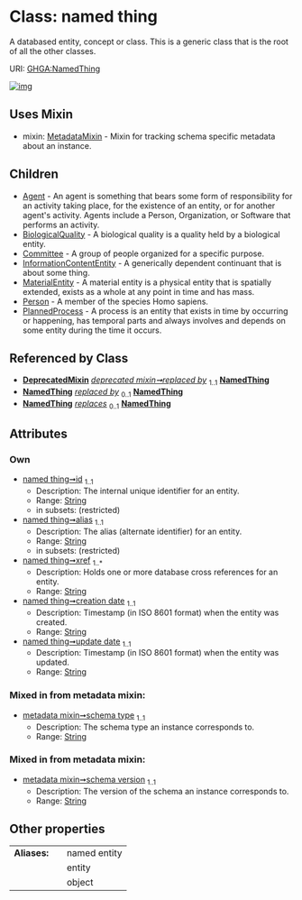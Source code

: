 
# Class: named thing


A databased entity, concept or class. This is a generic class that is the root of all the other classes.

URI: [GHGA:NamedThing](https://w3id.org/GHGA/NamedThing)


[![img](https://yuml.me/diagram/nofunky;dir:TB/class/[PlannedProcess],[Person],[DeprecatedMixin]-%20replaced%20by%201..1>[NamedThing&#124;id:string;alias:string;xref:string%20%2B;creation_date:string;update_date:string;schema_type:string;schema_version:string],[DeprecatedMixin]-%20replaced%20by(i)%200..1>[NamedThing],[NamedThing]uses%20-.->[MetadataMixin],[NamedThing]^-[PlannedProcess],[NamedThing]^-[Person],[NamedThing]^-[MaterialEntity],[NamedThing]^-[InformationContentEntity],[NamedThing]^-[Committee],[NamedThing]^-[BiologicalQuality],[NamedThing]^-[Agent],[MetadataMixin],[MaterialEntity],[InformationContentEntity],[DeprecatedMixin],[Committee],[BiologicalQuality],[Agent])](https://yuml.me/diagram/nofunky;dir:TB/class/[PlannedProcess],[Person],[DeprecatedMixin]-%20replaced%20by%201..1>[NamedThing&#124;id:string;alias:string;xref:string%20%2B;creation_date:string;update_date:string;schema_type:string;schema_version:string],[DeprecatedMixin]-%20replaced%20by(i)%200..1>[NamedThing],[NamedThing]uses%20-.->[MetadataMixin],[NamedThing]^-[PlannedProcess],[NamedThing]^-[Person],[NamedThing]^-[MaterialEntity],[NamedThing]^-[InformationContentEntity],[NamedThing]^-[Committee],[NamedThing]^-[BiologicalQuality],[NamedThing]^-[Agent],[MetadataMixin],[MaterialEntity],[InformationContentEntity],[DeprecatedMixin],[Committee],[BiologicalQuality],[Agent])

## Uses Mixin

 *  mixin: [MetadataMixin](MetadataMixin.md) - Mixin for tracking schema specific metadata about an instance.

## Children

 * [Agent](Agent.md) - An agent is something that bears some form of responsibility for an activity taking place, for the existence of an entity, or for another agent's activity. Agents include a Person, Organization, or Software that performs an activity.
 * [BiologicalQuality](BiologicalQuality.md) - A biological quality is a quality held by a biological entity.
 * [Committee](Committee.md) - A group of people organized for a specific purpose.
 * [InformationContentEntity](InformationContentEntity.md) - A generically dependent continuant that is about some thing.
 * [MaterialEntity](MaterialEntity.md) - A material entity is a physical entity that is spatially extended, exists as a whole at any point in time and has mass.
 * [Person](Person.md) - A member of the species Homo sapiens.
 * [PlannedProcess](PlannedProcess.md) - A process is an entity that exists in time by occurring or happening, has temporal parts and always involves and depends on some entity during the time it occurs.

## Referenced by Class

 *  **[DeprecatedMixin](DeprecatedMixin.md)** *[deprecated mixin➞replaced by](deprecated_mixin_replaced_by.md)*  <sub>1..1</sub>  **[NamedThing](NamedThing.md)**
 *  **[NamedThing](NamedThing.md)** *[replaced by](replaced_by.md)*  <sub>0..1</sub>  **[NamedThing](NamedThing.md)**
 *  **[NamedThing](NamedThing.md)** *[replaces](replaces.md)*  <sub>0..1</sub>  **[NamedThing](NamedThing.md)**

## Attributes


### Own

 * [named thing➞id](named_thing_id.md)  <sub>1..1</sub>
     * Description: The internal unique identifier for an entity.
     * Range: [String](types/String.md)
     * in subsets: (restricted)
 * [named thing➞alias](named_thing_alias.md)  <sub>1..1</sub>
     * Description: The alias (alternate identifier) for an entity.
     * Range: [String](types/String.md)
     * in subsets: (restricted)
 * [named thing➞xref](named_thing_xref.md)  <sub>1..\*</sub>
     * Description: Holds one or more database cross references for an entity.
     * Range: [String](types/String.md)
 * [named thing➞creation date](named_thing_creation_date.md)  <sub>1..1</sub>
     * Description: Timestamp (in ISO 8601 format) when the entity was created.
     * Range: [String](types/String.md)
 * [named thing➞update date](named_thing_update_date.md)  <sub>1..1</sub>
     * Description: Timestamp (in ISO 8601 format) when the entity was updated.
     * Range: [String](types/String.md)

### Mixed in from metadata mixin:

 * [metadata mixin➞schema type](metadata_mixin_schema_type.md)  <sub>1..1</sub>
     * Description: The schema type an instance corresponds to.
     * Range: [String](types/String.md)

### Mixed in from metadata mixin:

 * [metadata mixin➞schema version](metadata_mixin_schema_version.md)  <sub>1..1</sub>
     * Description: The version of the schema an instance corresponds to.
     * Range: [String](types/String.md)

## Other properties

|  |  |  |
| --- | --- | --- |
| **Aliases:** | | named entity |
|  | | entity |
|  | | object |

